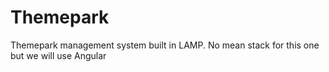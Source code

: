 # Themepark
Themepark management system built in LAMP. No mean stack for this one but we will use Angular
